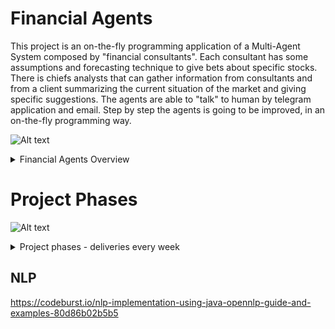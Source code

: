 # Financial Agents 
This project is an on-the-fly programming application of a Multi-Agent System composed by "financial consultants". Each consultant has some assumptions and forecasting technique to give bets about specific stocks. There is chiefs analysts that can gather information from consultants and from a client summarizing the current situation of the market and giving specific suggestions. The agents are able to "talk" to human by telegram application and email. Step by step the agents is going to be improved, in an on-the-fly programming way.

![Alt text](https://g.gravizo.com/source/financialAgentsOverview?https%3A%2F%2Fraw.githubusercontent.com%2Fcleberjamaral%2FfinantialAgents%2Fmaster%2FREADME.md)
<details> 
<summary>Financial Agents Overview</summary>
financialAgentsOverview
digraph G {
	subgraph cluster_0 {
		label="Multi-Agent System\nFinancial Agents";
		Assistant [label="Personal Assistant"];
		Expert1 [label="Expert 1"];
		ExpertN [label="Expert N"];
	}
	subgraph cluster_1 {
		label="Humans";
		Human [shape=circle];
	}
	subgraph cluster_2 {
		label="Legend";
		node[ shape = plaintext ];
		leg2[ label = "Through\nTelegram" ];
		leg4[ label = "ACL\nMessage" ];
		node [ shape = point height = 0 width = 0 margin = 0 ];
		leg1 leg3
		{ rank = same; leg1 leg2 }
		{ rank = same; leg3 leg4 }
		edge[ minlen = 1 ];
		leg1 -> leg2[ style = dotted ];
		leg3 -> leg4;
	}
	Human -> Assistant [color = gray20, fontcolor = gray20, style = dotted, label="Recomendation?"];
	Assistant -> Expert1 [color = gray20, fontcolor = gray20, label="ABCD?"];
	Expert1 -> Assistant [color = black, fontcolor = black, label="ABCD\nwill rise"];
	Assistant -> ExpertN [color = gray20, fontcolor = gray20, label="ABCD?"];
	ExpertN -> Assistant [color = black, fontcolor = black, label="ABCD\nis cheap"];
	Assistant -> Human [color = black, fontcolor = black, style = dotted, label="Buy\nABCD"];
}
financialAgentsOverview
</details>

# Project Phases

![Alt text](https://g.gravizo.com/source/financialAgentsPhases?https%3A%2F%2Fraw.githubusercontent.com%2Fcleberjamaral%2FfinantialAgents%2Fmaster%2FREADME.md?1)
<details> 
<summary>Project phases - deliveries every week</summary>
financialAgentsPhases
@startuml;
(*) -right-> "adapt camel-artifact to be generic\nrun auction demo app";
-right-> "expert are able to get stock quotation";
-right-> "expert gives quotation by telegram";
-down-> "agents use different contexts on telegram\nanswering on group or in private";
-left-> "expert start to use data base";
-left-> "expert stores historical data";
-left-> "expert apply AI to predict prices";
-down-> "chief uses prediction to advise\nopportunities";
-right-> "agent uses sensitive analysis";
-right-> "chief analyst get sentimental data\nsend to client";
-down-> "Develop natural language processing";
-right-> (*) 
@enduml 
financialAgentsPhases
</details>

## NLP
https://codeburst.io/nlp-implementation-using-java-opennlp-guide-and-examples-80d86b02b5b5

